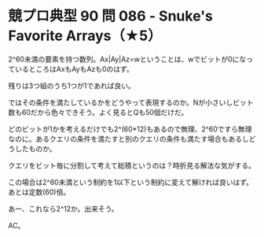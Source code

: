 # 競プロ典型 90 問 086 - Snuke's Favorite Arrays（★5）
2^60未満の要素を持つ数列。Ax|Ay|Az=wということは、wでビットが0になっているところはAxもAyもAzも0のはず。

残りは3つ組のうち1つが1であれば良い。

ではその条件を満たしているかをどうやって表現するのか。Nが小さいしビット数も60だから色々できそう。よく見るとQも50個だけだ。

どのビットが1かを考えるだけでも2^(60*12)もあるので無理、2^60ですら無理なのに。あるクエリの条件を満たすと別のクエリの条件も満たす場合もあるしどうしたものか。

クエリをビット毎に分割して考えて総積というのは？時折見る解法な気がする。

この場合は2^60未満という制約を1以下という制約に変えて解ければ良いはず。あとは定数(60)倍。

あー、これなら2^12か。出来そう。

AC。
